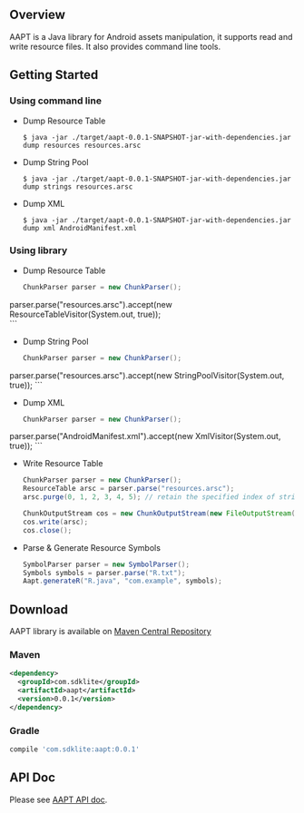 ## Overview

AAPT is a Java library for Android assets manipulation, it supports read and write resource files. It also provides command line tools.

## Getting Started

### Using command line

- Dump Resource Table

    ```shell
    $ java -jar ./target/aapt-0.0.1-SNAPSHOT-jar-with-dependencies.jar dump resources resources.arsc
    ```

- Dump String Pool

    ```shell
    $ java -jar ./target/aapt-0.0.1-SNAPSHOT-jar-with-dependencies.jar dump strings resources.arsc
    ```

- Dump XML

    ```shell
    $ java -jar ./target/aapt-0.0.1-SNAPSHOT-jar-with-dependencies.jar dump xml AndroidManifest.xml
    ```

### Using library

- Dump Resource Table

    ```java
    ChunkParser parser = new ChunkParser();
parser.parse("resources.arsc").accept(new ResourceTableVisitor(System.out, true));    
    ```

- Dump String Pool

    ```java
    ChunkParser parser = new ChunkParser();
parser.parse("resources.arsc").accept(new StringPoolVisitor(System.out, true));
    ```

- Dump XML

    ```java
    ChunkParser parser = new ChunkParser();
parser.parse("AndroidManifest.xml").accept(new XmlVisitor(System.out, true));
    ```

- Write Resource Table

    ```java
    ChunkParser parser = new ChunkParser();
    ResourceTable arsc = parser.parse("resources.arsc");
    arsc.purge(0, 1, 2, 3, 4, 5); // retain the specified index of strings 

    ChunkOutputStream cos = new ChunkOutputStream(new FileOutputStream("resources.arsc.bak"));
    cos.write(arsc);
    cos.close();
    ```

- Parse & Generate Resource Symbols

    ```java
    SymbolParser parser = new SymbolParser();
    Symbols symbols = parser.parse("R.txt");
    Aapt.generateR("R.java", "com.example", symbols);
    ```


## Download

AAPT library is available on [Maven Central Repository](http://search.maven.org/#search%7Cga%7C1%7Cg%3A%22com.sdklite%22%20AND%20a%3A%22aapt%22)

### Maven

```xml
<dependency>
  <groupId>com.sdklite</groupId>
  <artifactId>aapt</artifactId>
  <version>0.0.1</version>
</dependency>
```

### Gradle

```gradle
compile 'com.sdklite:aapt:0.0.1'
```

## API Doc

Please see [AAPT API doc](http://aapt.sdklite.com).
